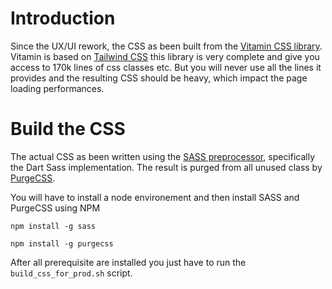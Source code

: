 # Introduction
Since the UX/UI rework, the CSS as been built from the [Vitamin CSS library](https://github.com/Decathlon/vitamin-web/). 
Vitamin is based on [Tailwind CSS](https://tailwindcss.com/docs) this library is very complete and give you access to 170k lines of css classes etc.
But you will never use all the lines it provides and the resulting CSS should be heavy, which impact the page loading performances.

# Build the CSS
The actual CSS as been written using the [SASS preprocessor](https://sass-lang.com/), specifically the Dart Sass implementation.
The result is purged from all unused class by [PurgeCSS](https://purgecss.com/).

You will have to install a node environement and then install SASS and PurgeCSS using NPM

```
npm install -g sass
```

```
npm install -g purgecss
```

After all prerequisite are installed you just have to run the ```build_css_for_prod.sh``` script.